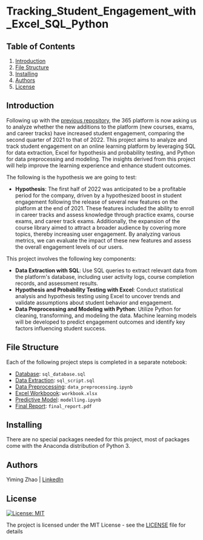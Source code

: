 # Tracking_Student_Engagement_with_Excel_SQL_Python

## Table of Contents
1. [Introduction](#Introduction)
2. [File Structure](#FileStructure)
3. [Installing](#Installing)
4. [Authors](#Authors)
5. [License](#License)

<a name="Introduction"></a>
## Introduction
Following up with the [previous repository](https://github.com/YimingZ13/Student_Engagement_Analysis_SQL_Tableau/tree/main), the 365 platform is now asking us to analyze whether the new additions to the platform (new courses, exams, and career tracks) have increased student engagement, comparing the second quarter of 2021 to that of 2022. This project aims to analyze and track student engagement on an online learning platform by leveraging SQL for data extraction, Excel for hypothesis and probability testing, and Python for data preprocessing and modeling. The insights derived from this project will help improve the learning experience and enhance student outcomes. 

The following is the hypothesis we are going to test:

- **Hypothesis**: The first half of 2022 was anticipated to be a profitable period for the company, driven by a hypothesized boost in student engagement following the release of several new features on the platform at the end of 2021. These features included the ability to enroll in career tracks and assess knowledge through practice exams, course exams, and career track exams. Additionally, the expansion of the course library aimed to attract a broader audience by covering more topics, thereby increasing user engagement. By analyzing various metrics, we can evaluate the impact of these new features and assess the overall engagement levels of our users.

This project involves the following key components:

- **Data Extraction with SQL**: Use SQL queries to extract relevant data from the platform's database, including user activity logs, course completion records, and assessment results.
- **Hypothesis and Probability Testing with Excel**: Conduct statistical analysis and hypothesis testing using Excel to uncover trends and validate assumptions about student behavior and engagement.
- **Data Preprocessing and Modeling with Python**: Utilize Python for cleaning, transforming, and modeling the data. Machine learning models will be developed to predict engagement outcomes and identify key factors influencing student success.

<a name="FileStructure"></a>
## File Structure
Each of the following project steps is completed in a separate notebook:
- [Database](https://github.com/YimingZ13/Tracking_Student_Engagement_with_Excel_SQL_Python/blob/main/sql_files/sql_database.sql): `sql_database.sql`
- [Data Extraction](https://github.com/YimingZ13/Tracking_Student_Engagement_with_Excel_SQL_Python/blob/main/sql_files/sql_script.sql): `sql_script.sql`
- [Data Preprocessing](https://github.com/YimingZ13/Tracking_Student_Engagement_with_Excel_SQL_Python/blob/main/python_files/data_preprocessing.ipynb): `data_preprocessing.ipynb`
- [Excel Workboook](https://github.com/YimingZ13/Tracking_Student_Engagement_with_Excel_SQL_Python/blob/main/excel_files/workbook.xlsx): `workbook.xlsx`
- [Predictive Model](https://github.com/YimingZ13/Tracking_Student_Engagement_with_Excel_SQL_Python/blob/main/python_files/modelling.ipynb): `modelling.ipynb`
- [Final Report](https://github.com/YimingZ13/Tracking_Student_Engagement_with_Excel_SQL_Python/blob/main/final_report.pdf): `final_report.pdf`

<a name="Installing"></a>
## Installing
There are no special packages needed for this project, most of packages come with the Anaconda distribution of Python 3.

<a name="Authors"></a>
## Authors
Yiming Zhao | [LinkedIn](https://www.linkedin.com/in/yiming-zhao13/)

<a name="License"></a>
## License
[![License: MIT](https://img.shields.io/badge/License-MIT-yellow.svg)](https://opensource.org/licenses/MIT)

The project is licensed under the MIT License - see the [LICENSE](LICENSE) file for details
